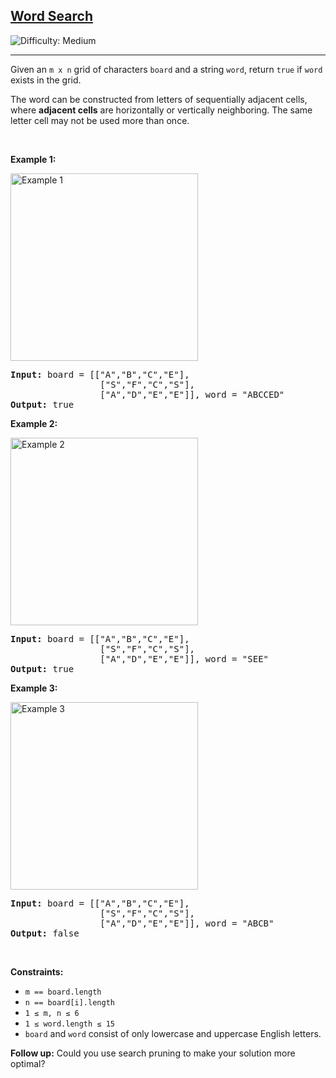 <h2><a href="https://leetcode.com/problems/word-search/">Word Search</a></h2>
<img src="https://img.shields.io/badge/Difficulty-Medium-orange" alt="Difficulty: Medium" />
<hr>

<p>Given an <code>m x n</code> grid of characters <code>board</code> and a string <code>word</code>, return <code>true</code> if <code>word</code> exists in the grid.</p>

<p>The word can be constructed from letters of sequentially adjacent cells, where <strong>adjacent cells</strong> are horizontally or vertically neighboring. The same letter cell may not be used more than once.</p>

<p>&nbsp;</p>

<p><strong class="example">Example 1:</strong></p>
<img alt="Example 1" src="https://assets.leetcode.com/uploads/2020/11/04/word2.jpg" style="width:300px; height:auto;" />
<pre>
<strong>Input:</strong> board = [["A","B","C","E"],
                 ["S","F","C","S"],
                 ["A","D","E","E"]], word = "ABCCED"
<strong>Output:</strong> true
</pre>

<p><strong class="example">Example 2:</strong></p>
<img alt="Example 2" src="https://assets.leetcode.com/uploads/2020/11/04/word-1.jpg" style="width:300px; height:auto;" />
<pre>
<strong>Input:</strong> board = [["A","B","C","E"],
                 ["S","F","C","S"],
                 ["A","D","E","E"]], word = "SEE"
<strong>Output:</strong> true
</pre>

<p><strong class="example">Example 3:</strong></p>
<img alt="Example 3" src="https://assets.leetcode.com/uploads/2020/10/15/word3.jpg" style="width:300px; height:auto;" />
<pre>
<strong>Input:</strong> board = [["A","B","C","E"],
                 ["S","F","C","S"],
                 ["A","D","E","E"]], word = "ABCB"
<strong>Output:</strong> false
</pre>

<p>&nbsp;</p>

<p><strong>Constraints:</strong></p>
<ul>
  <li><code>m == board.length</code></li>
  <li><code>n == board[i].length</code></li>
  <li><code>1 &le; m, n &le; 6</code></li>
  <li><code>1 &le; word.length &le; 15</code></li>
  <li><code>board</code> and <code>word</code> consist of only lowercase and uppercase English letters.</li>
</ul>

<p><strong>Follow up:</strong> Could you use search pruning to make your solution more optimal?</p>
